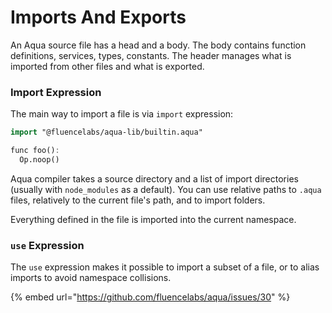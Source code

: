# Imports And Exports

An Aqua source file has a head and a body. The body contains function definitions, services, types, constants. The header manages what is imported from other files and what is exported.

### Import Expression

The main way to import a file is via `import` expression:

```haskell
import "@fluencelabs/aqua-lib/builtin.aqua"

func foo():
  Op.noop()
```

Aqua compiler takes a source directory and a list of import directories \(usually with `node_modules` as a default\). You can use relative paths to `.aqua` files, relatively to the current file's path, and to import folders.

Everything defined in the file is imported into the current namespace.

### `use` Expression

The `use` expression makes it possible to import a subset of a file, or to alias imports to avoid namespace collisions.

{% embed url="https://github.com/fluencelabs/aqua/issues/30" %}



